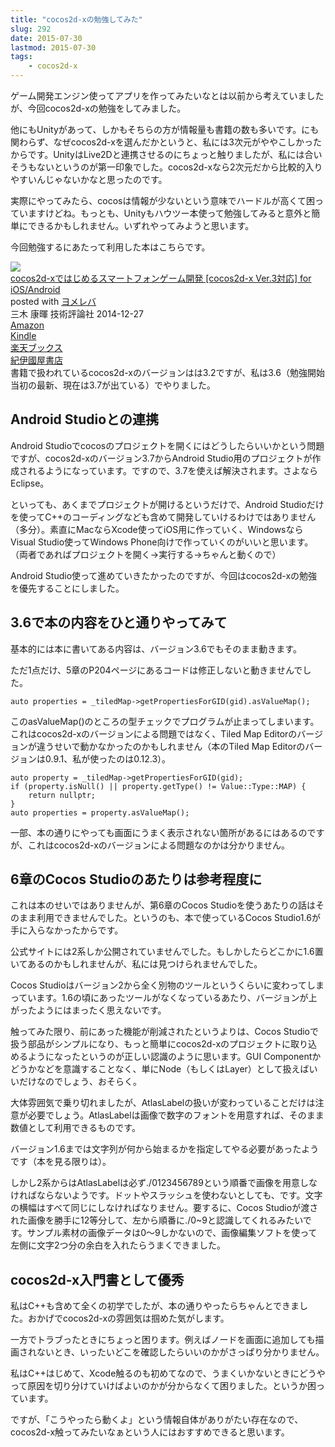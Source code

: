 ```yaml
---
title: "cocos2d-xの勉強してみた"
slug: 292
date: 2015-07-30
lastmod: 2015-07-30
tags:
    - cocos2d-x
---
```


ゲーム開発エンジン使ってアプリを作ってみたいなとは以前から考えていましたが、今回cocos2d-xの勉強をしてみました。

他にもUnityがあって、しかもそちらの方が情報量も書籍の数も多いです。にも関わらず、なぜcocos2d-xを選んだかというと、私には3次元がややこしかったからです。UnityはLive2Dと連携させるのにちょっと触りましたが、私には合いそうもないというのが第一印象でした。cocos2d-xなら2次元だから比較的入りやすいんじゃないかなと思ったのです。

実際にやってみたら、cocosは情報が少ないという意味でハードルが高くて困っていますけどね。もっとも、Unityもハウツー本使って勉強してみると意外と簡単にできるかもしれません。いずれやってみようと思います。

今回勉強するにあたって利用した本はこちらです。

<div class="booklink-box">
<div class="booklink-image"><a href="https://www.amazon.co.jp/exec/obidos/asin/4774170550/illusionspace-22/" target="_blank" ><img src="https://ecx.images-amazon.com/images/I/61B28TFhuKL._SL160_.jpg" style="border: none;" /></a></div>
<div class="booklink-info">
<div class="booklink-name"><a href="https://www.amazon.co.jp/exec/obidos/asin/4774170550/illusionspace-22/" target="_blank" >cocos2d-xではじめるスマートフォンゲーム開発 [cocos2d-x Ver.3対応] for iOS/Android</a>

<div class="booklink-powered-date">posted with <a href="https://yomereba.com" rel="nofollow" target="_blank">ヨメレバ</a></div>
</div>
<div class="booklink-detail">三木 康暉 技術評論社 2014-12-27    </div>
<div class="booklink-link2">
<div class="shoplinkamazon"><a href="https://www.amazon.co.jp/exec/obidos/asin/4774170550/illusionspace-22/" target="_blank" >Amazon</a></div>
<div class="shoplinkkindle"><a href="https://www.amazon.co.jp/exec/obidos/ASIN/B00TJT0VPM/illusionspace-22/" target="_blank" >Kindle</a></div>
<div class="shoplinkrakuten"><a href="https://hb.afl.rakuten.co.jp/hgc/11acbc01.369b1bf6.11acbc02.cabf9fe9/?pc=http%3A%2F%2Fbooks.rakuten.co.jp%2Frb%2F13037461%2F%3Fscid%3Daf_ich_link_urltxt%26m%3Dhttp%3A%2F%2Fm.rakuten.co.jp%2Fev%2Fbook%2F" target="_blank" >楽天ブックス</a></div>
<div class="shoplinkkino"><a href="https://ck.jp.ap.valuecommerce.com/servlet/referral?sid=3085416&#038;pid=882196163&#038;vc_url=http%3A%2F%2Fwww.kinokuniya.co.jp%2Ff%2Fdsg-01-9784774170558" target="_blank" >紀伊國屋書店<img src="https://ad.jp.ap.valuecommerce.com/servlet/gifbanner?sid=3085416&#038;pid=882196163" height="1" width="1" border="0"></a></div>

</div>
</div>
<div class="booklink-footer"></div>
</div>
書籍で扱われているcocos2d-xのバージョンはは3.2ですが、私は3.6（勉強開始当初の最新、現在は3.7が出ている）でやりました。


## Android Studioとの連携


Android Studioでcocosのプロジェクトを開くにはどうしたらいいかという問題ですが、cocos2d-xのバージョン3.7からAndroid Studio用のプロジェクトが作成されるようになっています。ですので、3.7を使えば解決されます。さよならEclipse。

といっても、あくまでプロジェクトが開けるというだけで、Android Studioだけを使ってC++のコーディングなども含めて開発していけるわけではありません（多分）。素直にMacならXcode使ってiOS用に作っていく、WindowsならVisual Studio使ってWindows Phone向けで作っていくのがいいと思います。（両者であればプロジェクトを開く→実行する→ちゃんと動くので）

Android Studio使って進めていきたかったのですが、今回はcocos2d-xの勉強を優先することにしました。


## 3.6で本の内容をひと通りやってみて


基本的には本に書いてある内容は、バージョン3.6でもそのまま動きます。

ただ1点だけ、5章のP204ページにあるコードは修正しないと動きませんでした。


```
auto properties = _tiledMap->getPropertiesForGID(gid).asValueMap();
```

このasValueMap()のところの型チェックでプログラムが止まってしまいます。これはcocos2d-xのバージョンによる問題ではなく、Tiled Map Editorのバージョンが違うせいで動かなかったのかもしれません（本のTiled Map Editorのバージョンは0.9.1、私が使ったのは0.12.3）。


```
auto property = _tiledMap->getPropertiesForGID(gid);
if (property.isNull() || property.getType() != Value::Type::MAP) {
    return nullptr;
}
auto properties = property.asValueMap();
```

一部、本の通りにやっても画面にうまく表示されない箇所があるにはあるのですが、これはcocos2d-xのバージョンによる問題なのかは分かりません。


## 6章のCocos Studioのあたりは参考程度に


これは本のせいではありませんが、第6章のCocos Studioを使うあたりの話はそのまま利用できませんでした。というのも、本で使っているCocos Studio1.6が手に入らなかったからです。

公式サイトには2系しか公開されていませんでした。もしかしたらどこかに1.6置いてあるのかもしれませんが、私には見つけられませんでした。

Cocos Studioはバージョン2から全く別物のツールというくらいに変わってしまっています。1.6の頃にあったツールがなくなっているあたり、バージョンが上がったようにはまったく思えないです。

触ってみた限り、前にあった機能が削減されたというよりは、Cocos Studioで扱う部品がシンプルになり、もっと簡単にcocos2d-xのプロジェクトに取り込めるようになったというのが正しい認識のように思います。GUI Componentかどうかなどを意識することなく、単にNode（もしくはLayer）として扱えばいいだけなのでしょう、おそらく。

大体雰囲気で乗り切れましたが、AtlasLabelの扱いが変わっていることだけは注意が必要でしょう。AtlasLabelは画像で数字のフォントを用意すれば、そのまま数値として利用できるものです。

バージョン1.6までは文字列が何から始まるかを指定してやる必要があったようです（本を見る限りは）。

しかし2系からはAtlasLabelは必ず./0123456789という順番で画像を用意しなければならないようです。ドットやスラッシュを使わないとしても、です。文字の横幅はすべて同じにしなければなりません。要するに、Cocos Studioが渡された画像を勝手に12等分して、左から順番に./0~9と認識してくれるみたいです。サンプル素材の画像データは0〜9しかないので、画像編集ソフトを使って左側に文字2つ分の余白を入れたらうまくできました。


## cocos2d-x入門書として優秀


私はC++も含めて全くの初学でしたが、本の通りやったらちゃんとできました。おかげでcocos2d-xの雰囲気は掴めた気がします。

一方でトラブったときにちょっと困ります。例えばノードを画面に追加しても描画されないとき、いったいどこを確認したらいいのかがさっぱり分かりません。

私はC++はじめて、Xcode触るのも初めてなので、うまくいかないときにどうやって原因を切り分けていけばよいのかが分からなくて困りました。というか困っています。

ですが、「こうやったら動くよ」という情報自体がありがたい存在なので、cocos2d-x触ってみたいなぁという人にはおすすめできると思います。


  
